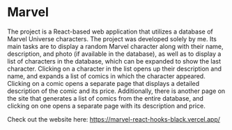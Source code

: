 # Marvel

The project is a React-based web application that utilizes a database of Marvel Universe characters. The project was developed solely by me. Its main tasks are to display a random Marvel character along with their name, description, and photo (if available in the database), as well as to display a list of characters in the database, which can be expanded to show the last character. Clicking on a character in the list opens up their description and name, and expands a list of comics in which the character appeared. Clicking on a comic opens a separate page that displays a detailed description of the comic and its price. Additionally, there is another page on the site that generates a list of comics from the entire database, and clicking on one opens a separate page with its description and price.

Check out the website here: https://marvel-react-hooks-black.vercel.app/
